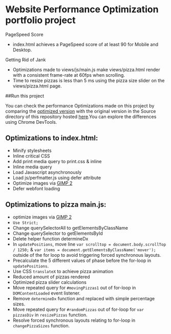 # Website Performance Optimization portfolio project

PageSpeed Score

* index.html achieves a PageSpeed score of at least 90 for Mobile and Desktop.

Getting Rid of Jank

* Optimizations made to views/js/main.js make views/pizza.html render with a consistent frame-rate at 60fps when scrolling.
* Time to resize pizzas is less than 5 ms using the pizza size slider on the views/pizza.html page.

##Run this project

You can check the performance Optimizations made on this project by comparing the [optimized version](https://andrwsalcdo.github.io/frontend-nanodegree-website-optimization/) with the original version in the Source directory of this repository hosted [here](https://github.com/udacity/frontend-nanodegree-mobile-portfolio).You can explore the differences using Chrome DevTools.

## Optimizations to index.html:

* Minify stylesheets
* Inline critical CSS
* Add print media query to print.css & inline
* Inline media query
* Load Javascript asynchronously
* Load js/perfmatter.js using defer attribute
* Optimize images via [GIMP 2](https://www.gimp.org/downloads/)
* Defer webfont loading

## Optimizations to pizza main.js:

* optimize images via [GIMP 2](https://www.gimp.org/downloads/)
* `Use Strict;`
* Change querySelectorAll to getElementsByClassName
* Change querySelector to getElementsById
* Delete helper function determineDx
* In `updatePositions`, move line `var scrolltop = document.body.scrollTop / 1250;` & `var items = document.getElementsByClassName('mover');` outside of the for loop to avoid triggering forced synchronous layouts.
* Precalculate the 5 different values of phase before the for-loop in `updatePositions`.
* Use CSS `translateX` to achieve pizza animation
* Reduced amount of pizzas rendered
* Optimized pizza slider calculations
* Move repeated query for `#movingPizzas1` out of for-loop in `DOMContentLoaded` event listener.
* Remove `determineDx` function and replaced with simple percentage sizes.
* Move repeated query for `#randomPizzas` out of for-loop for `var pizzasDiv` in `resizePizzas` function.
* Resolve forced synchronous layouts relating to for-loop in `changePizzaSizes` function.
